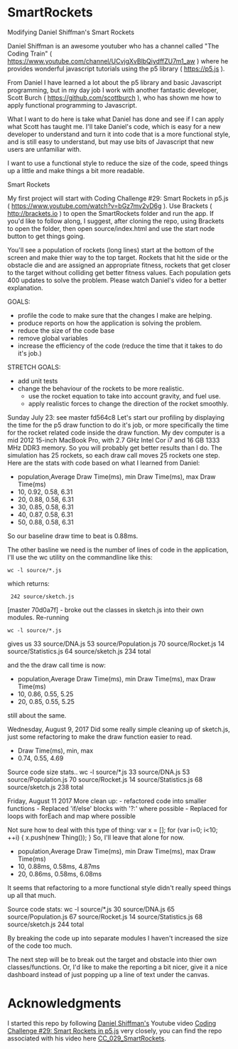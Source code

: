# SmartRockets
Modifying Daniel Shiffman's Smart Rockets

Daniel Shiffman is an awesome youtuber who has a channel called "The Coding Train"  ( https://www.youtube.com/channel/UCvjgXvBlbQiydffZU7m1_aw ) where he provides wonderful javascript tutorials using the p5 library ( https://p5.js ).

From Daniel I have learned a lot about the p5 library and basic Javascript programming, but in my day job I work with another fantastic developer, Scott Burch ( https://github.com/scottburch ), who has shown me how to apply functional programming to Javascript. 

What I want to do here is take what Daniel has done and see if I can apply what Scott has taught me. I'll take Daniel's code, which is easy for a new developer to understand and turn it into code that is a more functional style, and is still easy to understand, but may use bits of Javascript that new users are unfamiliar with. 

I want to use a functional style to reduce the size of the code, speed things up a little and make things a bit more readable.


Smart Rockets

My first project will start with Coding Challenge #29: Smart Rockets in p5.js ( https://www.youtube.com/watch?v=bGz7mv2vD6g ). Use Brackets ( http://brackets.io ) to open the SmartRockets folder and run the app. If you'd like to follow along, I suggest, after cloning the repo, using Brackets to open the folder, then open source/index.html and use the start node button to get things going.

You'll see a population of rockets (long lines) start at the bottom of the screen and make thier way to the top target. Rockets that hit the side or the obstacle die and are assigned an appropriate fitness, rockets that get closer to the target without colliding get better fitness values. Each population gets 400 updates to solve the problem. Please watch Daniel's video for a better explanation.


GOALS:
- profile the code to make sure that the changes I make are helping.
- produce reports on how the application is solving the problem.
- reduce the size of the code base
- remove global variables
- increase the efficiency of the code (reduce the time that it takes to do it's job.)

STRETCH GOALS:
- add unit tests
- change the behaviour of the rockets to be more realistic. 
    - use the rocket equation to take into account gravity, and fuel use.
    - apply realistic forces to change the direction of the rocket smoothly.

Sunday July 23: see master fd564c8
Let's start our profiling by displaying the time for the p5 draw function to do it's job, or more specifically the time for the rocket related code inside the draw function. My dev computer is a mid 2012 15-inch MacBook Pro, with 2.7 GHz Intel Cor i7 and 16 GB 1333 MHz DDR3 memory. So you will probably get better results than I do. The simulation has 25 rockets, so each draw call moves 25 rockets one step. Here are the stats with code based on what I learned from Daniel:

- population,Average Draw Time(ms), min Draw Time(ms), max Draw Time(ms)
-  10, 0.92, 0.58, 6.31
-  20, 0.88, 0.58, 6.31
-  30, 0.85, 0.58, 6.31
-  40, 0.87, 0.58, 6.31
-  50, 0.88, 0.58, 6.31

So our baseline draw time to beat is 0.88ms.

The other basline we need is the number of lines of code in the application, I'll use the wc utility on the commandline like this:

    wc -l source/*.js
    
which returns:

     242 source/sketch.js


[master 70d0a7f] - broke out the classes in sketch.js into their own modules. Re-running

    wc -l source/*.js
    
gives us
      33 source/DNA.js
      53 source/Population.js
      70 source/Rocket.js
      14 source/Statistics.js
      64 source/sketch.js
     234 total
     
and the the draw call time is now:

- population,Average Draw Time(ms), min Draw Time(ms), max Draw Time(ms)
- 10, 0.86, 0.55, 5.25
- 20, 0.85, 0.55, 5.25

still about the same.

Wednesday, August 9, 2017
Did some really simple cleaning up of sketch.js, just some refactoring to make the draw function easier to read.
- Draw Time(ms), min, max
- 0.74, 0.55, 4.69

Source code size stats..
    wc -l source/*.js
      33 source/DNA.js
      53 source/Population.js
      70 source/Rocket.js
      14 source/Statistics.js
      68 source/sketch.js
     238 total
     
Friday, August 11 2017
More clean up: 
    - refactored code into smaller functions
    - Replaced 'if/else' blocks with '?:' where possible
    - Replaced for loops with forEach and map where possible
    
Not sure how to deal with this type of thing:
    var x = [];
    for (var i=0; i<10; ++i) {
        x.push(new Thing());
    }
So, I'll leave that alone for now.

- population,Average Draw Time(ms), min Draw Time(ms), max Draw Time(ms)
- 10, 0.88ms, 0.58ms, 4.87ms
- 20, 0.86ms, 0.58ms, 6.08ms
    
It seems that refactoring to a more functional style didn't really speed things up all that much.

Source code stats:
    wc -l source/*.js
      30 source/DNA.js
      65 source/Population.js
      67 source/Rocket.js
      14 source/Statistics.js
      68 source/sketch.js
     244 total

By breaking the code up into separate modules I haven't increased the size of the code too much. 

The next step will be to break out the target and obstacle into thier own classes/functions.
Or, I'd like to make the reporting a bit nicer, give it a nice dashboard instead of just popping up a line of text under the canvas.

# Acknowledgments
I started this repo by following [Daniel Shiffman's](https://www.youtube.com/channel/UCvjgXvBlbQiydffZU7m1_aw) Youtube video [Coding Challenge #29: Smart Rockets in p5.js](https://www.youtube.com/watch?v=bGz7mv2vD6g) very closely, you can find the repo associated with his video here [CC_029_SmartRockets](https://github.com/CodingTrain/website/tree/665d88d18fda2e7d02183709e0bbb7597d10debe/CodingChallenges/CC_029_SmartRockets).


